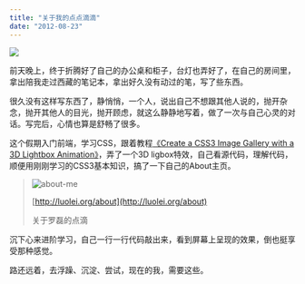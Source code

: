 ```yaml
---
title: "关于我的点点滴滴"
date: "2012-08-23"
---
```


![](https://static.is26.com/wp-image/2012/08/read.jpg)

前天晚上，终于折腾好了自己的办公桌和柜子，台灯也弄好了，在自己的房间里，拿出陪我走过西藏的笔记本，拿出好久没有动过的笔，写了些东西。

很久没有这样写东西了，静悄悄，一个人，说出自己不想跟其他人说的，抛开杂念，抛开其他人的目光，抛开顾虑，就这么静静地写着，做了一次与自己心灵的对话。写完后，心情也算是舒畅了很多。

这个假期入门前端，学习CSS，跟着教程[《Create a CSS3 Image Gallery with a 3D Lightbox Animation》](http://inspectelement.com/tutorials/create-a-css3-image-gallery-with-a-3d-lightbox-animation/)，弄了一个3D ligbox特效，自己看源代码，理解代码，顺便用刚刚学习的CSS3基本知识，搞了一下自己的About主页。

> ![about-me](https://static.is26.com/wp-image/2012/08/about-me.jpg "about-me")
> 
> [http://luolei.org/about](http://luolei.org/about)
> 
> 关于罗磊的点滴

沉下心来进阶学习，自己一行一行代码敲出来，看到屏幕上呈现的效果，倒也挺享受那种感觉。

路还远着，去浮躁、沉淀、尝试，现在的我，需要这些。
